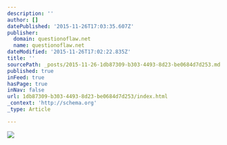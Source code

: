 ```yaml
---
description: ''
author: []
datePublished: '2015-11-26T17:03:35.607Z'
publisher:
  domain: questionoflaw.net
  name: questionoflaw.net
dateModified: '2015-11-26T17:02:22.835Z'
title: ''
sourcePath: _posts/2015-11-26-1db87309-b303-4493-8d23-be0684d7d253.md
published: true
inFeed: true
hasPage: true
inNav: false
url: 1db87309-b303-4493-8d23-be0684d7d253/index.html
_context: 'http://schema.org'
_type: Article

---
```

![](http://questionoflaw.net/images/header_part1.png)